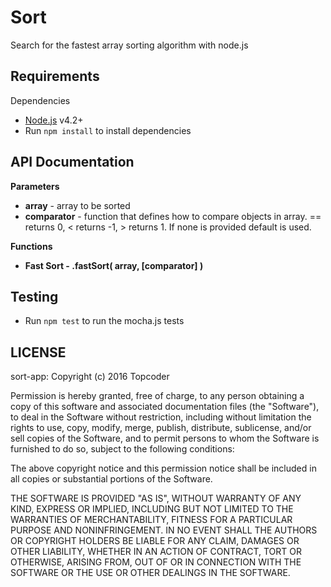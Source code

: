 # Sort
  
  Search for the fastest array sorting algorithm with node.js

## Requirements
  
  Dependencies
  
  * [Node.js](http://nodejs.org/) v4.2+
  * Run `npm install` to install dependencies
  

## API Documentation

**Parameters**

  * **array** - array to be sorted
  * **comparator** - function that defines how to compare objects in array. == returns 0, < returns -1, > returns 1. If none is provided default is used.


**Functions**

  * **Fast Sort - .fastSort( array, [comparator] )**


## Testing

  * Run `npm test` to run the mocha.js tests

## LICENSE

  sort-app: Copyright (c) 2016 Topcoder
  
  Permission is hereby granted, free of charge, to any person obtaining
  a copy of this software and associated documentation files (the
  "Software"), to deal in the Software without restriction, including
  without limitation the rights to use, copy, modify, merge, publish,
  distribute, sublicense, and/or sell copies of the Software, and to
  permit persons to whom the Software is furnished to do so, subject to
  the following conditions:
  
  The above copyright notice and this permission notice shall be
  included in all copies or substantial portions of the Software.
  
  THE SOFTWARE IS PROVIDED "AS IS", WITHOUT WARRANTY OF ANY KIND,
  EXPRESS OR IMPLIED, INCLUDING BUT NOT LIMITED TO THE WARRANTIES OF
  MERCHANTABILITY, FITNESS FOR A PARTICULAR PURPOSE AND
  NONINFRINGEMENT. IN NO EVENT SHALL THE AUTHORS OR COPYRIGHT HOLDERS BE
  LIABLE FOR ANY CLAIM, DAMAGES OR OTHER LIABILITY, WHETHER IN AN ACTION
  OF CONTRACT, TORT OR OTHERWISE, ARISING FROM, OUT OF OR IN CONNECTION
  WITH THE SOFTWARE OR THE USE OR OTHER DEALINGS IN THE SOFTWARE.
